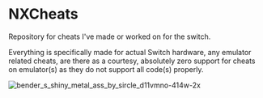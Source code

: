 # NXCheats
 Repository for cheats I've made or worked on for the switch.

Everything is specifically made for actual Switch hardware, any emulator related cheats, are there as a courtesy, absolutely zero support for cheats on emulator(s) as they do not support all code(s) properly.

![bender_s_shiny_metal_ass_by_sircle_d11vmno-414w-2x](https://github.com/bad1dea/NXCheats/assets/10354814/467a59df-2b33-4f3b-80b4-3ba5292420d6)

